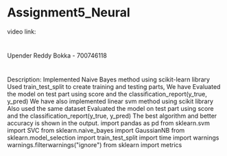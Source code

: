 # Assignment5_Neural

video link: 
# 
Upender Reddy Bokka - 700746118
#
Description: Implemented Naive Bayes method using scikit-learn library Used train_test_split to create training and testing parts, We have Evaluated the model on test part using score and the classification_report(y_true, y_pred) We have also implemented linear svm method using scikit library Also used the same dataset Evaluated the model on test part using score and the classification_report(y_true, y_pred) The best algorithm and better accuracy is shown in the output. import pandas as pd from sklearn.svm import SVC from sklearn.naive_bayes import GaussianNB from sklearn.model_selection import train_test_split import time import warnings warnings.filterwarnings("ignore") from sklearn import metrics
